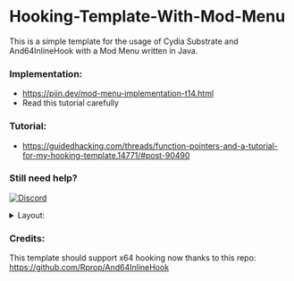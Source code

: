# Hooking-Template-With-Mod-Menu

This is a simple template for the usage of Cydia Substrate and And64InlineHook with a Mod Menu written in Java.

### Implementation:
* https://piin.dev/mod-menu-implementation-t14.html
* Read this tutorial carefully

### Tutorial:
* https://guidedhacking.com/threads/function-pointers-and-a-tutorial-for-my-hooking-template.14771/#post-90490

### Still need help?
[![Discord](https://img.shields.io/discord/720937884814671923?color=%237289DA&logo=discord&logoColor=%23fff&style=for-the-badge)](https://discord.gg/bmRF2ac)

<details>

<summary>Layout:</summary>
This is how the menu looks like when you simply build and run it 

![Mod Menu Layout](Images/MenuShowcase.gif)

![Mod Menu Layout](Images/ModMenu.PNG)

</details>

### Credits:
This template should support x64 hooking now thanks to this repo:
https://github.com/Rprop/And64InlineHook
